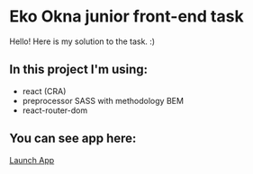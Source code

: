 # Eko Okna junior front-end task

Hello! Here is my solution to the task. :)

## In this project I'm using:

- react (CRA)
- preprocessor SASS with methodology BEM
- react-router-dom

## You can see app here:

[Launch App](https://mkphercog.github.io/ekooknajuniortask/#/)
